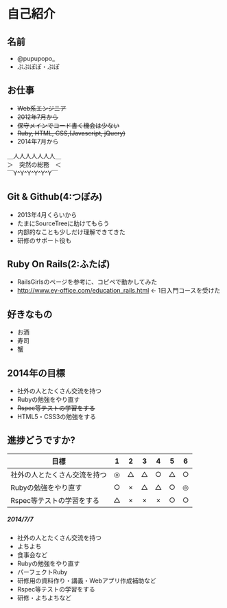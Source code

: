 # 自己紹介

## 名前
 * @pupupopo_
 * ぷぷぽぽ・ぷぽ

## お仕事
 * ~~Web系エンジニア~~
 * ~~2012年7月から~~
 * ~~保守メインでコード書く機会は少ない~~
 * ~~Ruby, HTML, CSS,(Javascript, jQuery)~~
 * 2014年7月から

 ＿人人人人人人人＿  
 ＞　突然の総務　＜  
 ￣Y^Y^Y^Y^Y^Y￣  

## Git & Github(4:つぼみ)
 * 2013年4月くらいから
 * たまにSourceTreeに助けてもらう
 * 内部的なことも少しだけ理解できてきた
 * 研修のサポート役も

## Ruby On Rails(2:ふたば)
 * RailsGirlsのページを参考に、コピペで動かしてみた
 * http://www.ey-office.com/education_rails.html ← 1日入門コースを受けた

## 好きなもの
 * お酒
 * 寿司
 * 蟹

## 2014年の目標
 * 社外の人とたくさん交流を持つ
 * Rubyの勉強をやり直す
 * ~~Rspec等テストの学習をする~~
 * HTML5・CSS3の勉強をする

## 進捗どうですか?

|          目標          | 1 | 2 | 3 | 4 | 5 | 6 |
| --------------------- |:---:|:---:|:---:|:---:|:---:|:---:|
| 社外の人とたくさん交流を持つ | ◎ | △ | △ | ○ | △ | ○ |
| Rubyの勉強をやり直す | ○ | × | △ | △ | ○ | ◎ |
| Rspec等テストの学習をする | △ | × | × | × | ○ | ○ |

##### 2014/7/7
 * 社外の人とたくさん交流を持つ
  * よちよち
  * 食事会など
 * Rubyの勉強をやり直す
  * パーフェクトRuby
  * 研修用の資料作り・講義・Webアプリ作成補助など
 * Rspec等テストの学習をする
  * 研修・よちよちなど